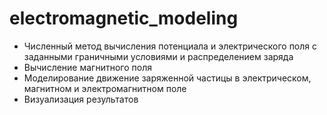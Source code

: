 # electromagnetic_modeling

* Численный метод вычисления потенциала и электрического поля с заданными граничными условиями и распределением заряда
* Вычисление магнитного поля
* Моделирование движение заряженной частицы в электрическом, магнитном и электромагнитном поле
* Визуализация результатов
